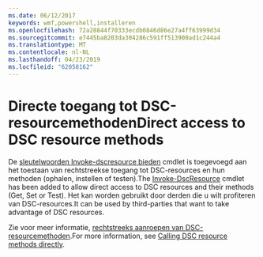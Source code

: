 ```yaml
---
ms.date: 06/12/2017
keywords: wmf,powershell,installeren
ms.openlocfilehash: 72a28844f70333ecdb0846d86e27a4ff63999d34
ms.sourcegitcommit: e7445ba8203da304286c591ff513900ad1c244a4
ms.translationtype: MT
ms.contentlocale: nl-NL
ms.lasthandoff: 04/23/2019
ms.locfileid: "62058162"
---
```

# <a name="direct-access-to-dsc-resource-methods"></a><span data-ttu-id="6660b-102">Directe toegang tot DSC-resourcemethoden</span><span class="sxs-lookup"><span data-stu-id="6660b-102">Direct access to DSC resource methods</span></span>


<span data-ttu-id="6660b-103">De [sleutelwoorden Invoke-dscresource bieden](https://technet.microsoft.com/library/mt517869.aspx) cmdlet is toegevoegd aan het toestaan van rechtstreekse toegang tot DSC-resources en hun methoden (ophalen, instellen of testen).</span><span class="sxs-lookup"><span data-stu-id="6660b-103">The [Invoke-DscResource](https://technet.microsoft.com/library/mt517869.aspx) cmdlet has been added to allow direct access to DSC resources and their methods (Get, Set or Test).</span></span> <span data-ttu-id="6660b-104">Het kan worden gebruikt door derden die u wilt profiteren van DSC-resources.</span><span class="sxs-lookup"><span data-stu-id="6660b-104">It can be used by third-parties that want to take advantage of DSC resources.</span></span>

<span data-ttu-id="6660b-105">Zie voor meer informatie, [rechtstreeks aanroepen van DSC-resourcemethoden](https://msdn.microsoft.com/powershell/dsc/directcallresource).</span><span class="sxs-lookup"><span data-stu-id="6660b-105">For more information, see [Calling DSC resource methods directly](https://msdn.microsoft.com/powershell/dsc/directcallresource).</span></span>
